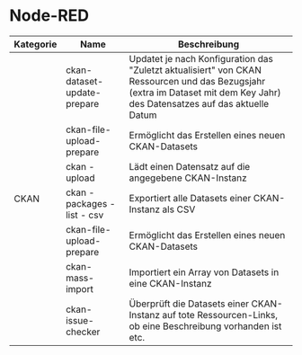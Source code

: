 # Node-RED

<table>
   <thead>
   <tr>
      <th>Kategorie</th>
      <th>Name</th>
      <th>Beschreibung</th>
   </tr>
   </thead>
   <tbody>   
   <tr>
      <td rowspan="8">CKAN</td>
   </tr>
   <tr>
      <td>ckan-dataset-update-prepare</td>
      <td>Updatet je nach Konfiguration das "Zuletzt aktualisiert" von CKAN Ressourcen und das Bezugsjahr (extra im Dataset mit dem Key Jahr) des Datensatzes auf das            aktuelle Datum</td>
   </tr>
    <tr>
      <td>ckan-file-upload-prepare</td>
      <td>Ermöglicht das Erstellen eines neuen CKAN-Datasets</td>
   </tr>
   <tr>
      <td>ckan - upload</td>
      <td>Lädt einen Datensatz auf die angegebene CKAN-Instanz</td>
   </tr>
   <tr>
      <td>ckan - packages - list - csv</td>
      <td>Exportiert alle Datasets einer CKAN-Instanz als CSV</td>
   </tr>
   <tr>
      <td>ckan-file-upload-prepare</td>
      <td>Ermöglicht das Erstellen eines neuen CKAN-Datasets</td>
   </tr>
   <tr>
      <td>ckan-mass-import</td>
      <td>Importiert ein Array von Datasets in eine CKAN-Instanz</td>
   </tr>
   <tr>
      <td>ckan-issue-checker</td>
      <td>Überprüft die Datasets einer CKAN-Instanz auf tote Ressourcen-Links, ob eine Beschreibung vorhanden ist etc.</td>
   </tr>
   </tbody>
</table>



